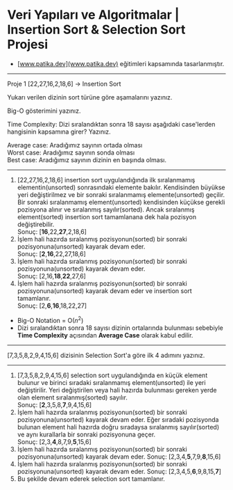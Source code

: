 # Veri Yapıları ve Algoritmalar | Insertion Sort & Selection Sort Projesi
- [www.patika.dev](www.patika.dev) eğitimleri kapsamında tasarlanmıştır.

---

Proje 1
[22,27,16,2,18,6] -> Insertion Sort

Yukarı verilen dizinin sort türüne göre aşamalarını yazınız.

Big-O gösterimini yazınız.

Time Complexity: Dizi sıralandıktan sonra 18 sayısı aşağıdaki case'lerden hangisinin kapsamına girer? Yazınız.

Average case: Aradığımız sayının ortada olması  
Worst case: Aradığımız sayının sonda olması  
Best case: Aradığımız sayının dizinin en başında olması.

---

1. [22,27,16,2,18,6] insertion sort uygulandığında ilk sıralanmamış elementin(unsorted) sonrasındaki elemente bakılır. Kendisinden büyükse yeri değiştirilmez ve bir sonraki sıralanmamış elemente(unsorted) geçilir. Bir sonraki sıralanmamış element(unsorted) kendisinden küçükse gerekli pozisyona alınır ve sıralanmış sayılır(sorted). Ancak sıralanmış element(sorted) insertion sort tamamlanana dek hala pozisyon değiştirebilir.  
Sonuç: [**16**,22,**27**,2,18,6]
2. İşlem hali hazırda sıralanmış pozisyonun(sorted) bir sonraki pozisyonuna(unsorted) kayarak devam eder.  
Sonuç: [**2**,**16**,22,27,18,6]
3. İşlem hali hazırda sıralanmış pozisyonun(sorted) bir sonraki pozisyonuna(unsorted) kayarak devam eder.  
Sonuç: [2,16,**18**,**22**,27,6]
4. İşlem hali hazırda sıralanmış pozisyonun(sorted) bir sonraki pozisyonuna(unsorted) kayarak devam eder ve insertion sort tamamlanır.  
Sonuç: [2,**6**,**16**,18,22,27]

- Big-O Notation = O($n^2$)
- Dizi sıralandıktan sonra 18 sayısı dizinin ortalarında bulunması sebebiyle **Time Complexity** açısından **Average Case** olarak kabul edilir.

---

[7,3,5,8,2,9,4,15,6] dizisinin Selection Sort'a göre ilk 4 adımını yazınız.

---

1. [7,3,5,8,2,9,4,15,6] selection sort uygulandığında en küçük element bulunur ve birinci sıradaki sıralanmamış element(unsorted) ile yeri değiştirilir. Yeri değiştirilen veya hali hazırda bulunması gereken yerde olan element sıralanmış(sorted) sayılır.  
Sonuç: [**2**,3,5,8,**7**,9,4,15,6]
2. İşlem hali hazırda sıralanmış pozisyonun(sorted) bir sonraki pozisyonuna(unsorted) kayarak devam eder. Eğer sıradaki pozisyonda bulunan element hali hazırda doğru sıradaysa sıralanmış sayılır(sorted) ve aynı kurallarla bir sonraki pozisyonuna geçer.  
Sonuç: [2,3,**4**,8,7,9,**5**,15,6]
3. İşlem hali hazırda sıralanmış pozisyonun(sorted) bir sonraki pozisyonuna(unsorted) kayarak devam eder.
Sonuç: [2,3,4,**5**,7,9,**8**,15,6]
4. İşlem hali hazırda sıralanmış pozisyonun(sorted) bir sonraki pozisyonuna(unsorted) kayarak devam eder.
Sonuç: [2,3,4,5,**6**,9,8,15,**7**]
5. Bu şekilde devam ederek selection sort tamamlanır.